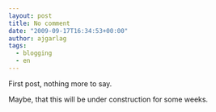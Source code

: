 ```yaml
---
layout: post
title: No comment
date: "2009-09-17T16:34:53+00:00"
author: ajgarlag
tags:
  - blogging
  - en
---
```

First post, nothing more to say.

Maybe, that this will be under construction for some weeks.
